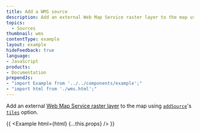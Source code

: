 ```yaml
---
title: Add a WMS source
description: Add an external Web Map Service raster layer to the map using addSource's tiles option.
topics:
  - Sources
thumbnail: wms
contentType: example
layout: example
hideFeedback: true
language:
- JavaScript
products:
- Documentation
prependJs:
- "import Example from '../../components/example';"
- "import html from './wms.html';"
---
```


Add an external [Web Map Service raster layer](https://www.ogc.org/standards/wms) to the map using [`addSource`](https://docs.goong.io/javascript/map/#map#addsource)'s [`tiles`](https://docs.goong.io/style-spec/sources/#raster-tiles) option.

{{ <Example html={html} {...this.props} /> }}
